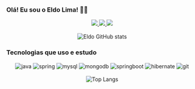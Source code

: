 ### Olá! Eu sou o Eldo Lima! 🙋‍♂️

<div align="center">
    <a href="https://www.linkedin.com/feed/">
        <img src="https://img.shields.io/badge/LinkedIn-0077B5?style=for-the-badge&logo=linkedin&logoColor=white"/>
    </a>
    <a href="mailto:eldosilva906@gmail.com">
        <img src="https://img.shields.io/badge/Gmail-D14836?style=for-the-badge&logo=gmail&logoColor=white"/>
    </a>
    <img src="https://img.shields.io/badge/Instagram-E4405F?style=for-the-badge&logo=instagram&logoColor=white"/>
</div>

<br/>

<div align="center">
    <img src="https://github-readme-stats.vercel.app/api?username=eldolima&show_icons=true&theme=onedark" alt="Eldo GitHub stats"/>
</div>

### Tecnologias que uso e estudo
<div align="center">
    <img align="center" alt="java" src="https://img.shields.io/badge/Java-ED8B00?style=for-the-badge&logo=openjdk&logoColor=white"/>
    <img align="center" alt="spring" src="https://img.shields.io/badge/Spring-6DB33F?style=for-the-badge&logo=spring&logoColor=white"/>
    <img align="center" alt="mysql" src="https://img.shields.io/badge/MySQL-4479A1?style=for-the-badge&logo=mysql&logoColor=white"/>
    <img align="center" alt="mongodb" src="https://img.shields.io/badge/MongoDB-47A248?style=for-the-badge&logo=mongodb&logoColor=white"/>
    <img align="center" alt="springboot" src="https://img.shields.io/badge/SpringBoot-6DB33F?style=for-the-badge&logo=springboot&logoColor=white"/>
    <img align="center" alt="hibernate" src="https://img.shields.io/badge/Hibernate-59666C?style=for-the-badge&logo=hibernate&logoColor=white"/>
    <img align="center" alt="git" src="https://img.shields.io/badge/Git-F05032?style=for-the-badge&logo=git&logoColor=white"/>
</div>

<br/>

<div align="center">
    <img src="https://github-readme-stats.vercel.app/api/top-langs/?username=eldolima&layout=compact&theme=onedark" alt="Top Langs"/>
</div>
